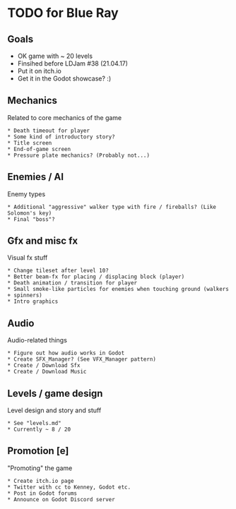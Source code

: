 # TODO for Blue Ray

## Goals 
* OK game with ~ 20 levels
* Finsihed before LDJam #38 (21.04.17)
* Put it on itch.io
* Get it in the Godot showcase? :)

## Mechanics
Related to core mechanics of the game

	* Death timeout for player
	* Some kind of introductory story?
	* Title screen
	* End-of-game screen
	* Pressure plate mechanics? (Probably not...)

## Enemies / AI
Enemy types

	* Additional "aggressive" walker type with fire / fireballs? (Like Solomon's key)
	* Final "boss"?

## Gfx and misc fx
Visual fx stuff

	* Change tileset after level 10?
	* Better beam-fx for placing / displacing block (player)
	* Death animation / transition for player
	* Small smoke-like particles for enemies when touching ground (walkers + spinners)
	* Intro graphics

## Audio
Audio-related things

	* Figure out how audio works in Godot
	* Create SFX_Manager? (See VFX_Manager pattern)
	* Create / Download Sfx
	* Create / Download Music

## Levels / game design
Level design and story and stuff

	* See "levels.md"
	* Currently ~ 8 / 20

## Promotion [e]
"Promoting" the game

	* Create itch.io page
	* Twitter with cc to Kenney, Godot etc.
	* Post in Godot forums
	* Announce on Godot Discord server